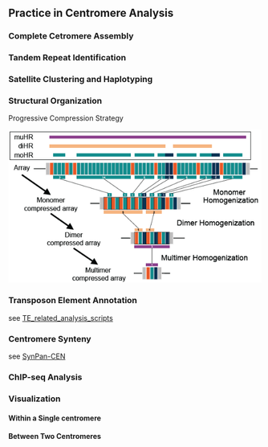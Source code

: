 ## Practice in Centromere Analysis

### Complete Cetromere Assembly


### Tandem Repeat Identification


### Satellite Clustering and Haplotyping


### Structural Organization

Progressive Compression Strategy

![PCS](https://github.com/dongyawu/CenTools/blob/main/PCS/PCS.png )


### Transposon Element Annotation
see [TE_related_analysis_scripts](https://github.com/Ne0tea/Rice-pan-genome-analysis)

### Centromere Synteny
see [SynPan-CEN](https://github.com/Darlene1997/SynPan-CEN)


### ChIP-seq Analysis


### Visualization
#### Within a Single centromere

#### Between Two Centromeres



